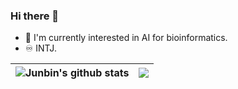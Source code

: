 <!--  <p align="center"><img width="80%" src="./docs/signature.png" /></p> -->

### Hi there 👏
+ 🧬 I'm currently interested in AI for bioinformatics.
+ ♾️ INTJ.

| <img align="center" src="https://github-readme-stats.vercel.app/api?username=gaojunbin&count_private=true&show_icons=true&include_all_commits=true&theme=buefy&hide_border=true" alt="Junbin's github stats" /> | <img align="center" src="https://github-readme-stats.vercel.app/api/top-langs/?username=gaojunbin&layout=compact&theme=buefy&hide_border=true" /> |
| ------------------------------------------------------------ | ------------------------------------------------------------ |
